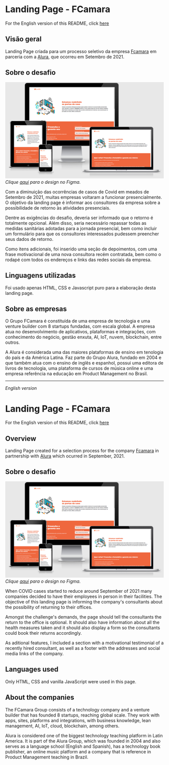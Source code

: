 # Landing Page - FCamara

For the English version of this README, click [here](#English)

## Visão geral

Landing Page criada para um processo seletivo da empresa [Fcamara](https://www.fcamara.com.br/) em parceria com a [Alura](https://www.alura.com.br/), que ocorreu em Setembro de 2021.

## Sobre o desafio

![](Images/responsiveness.png)
_Clique [aqui](https://www.figma.com/file/uEwfvpIAzIkfu4Hj4l6W9p/Landing-Page-FCamara?node-id=0%3A1) para o design no Figma._

Com a diminuição das ocorrências de casos de Covid em meados de Setembro de 2021, muitas empresas voltaram a funcionar presencialmente. O objetivo da landing page é informar aos consultores da empresa sobre a possibilidade de retorno às atividades presenciais.

Dentre as exigências do desafio, deveria ser informado que o retorno é totalmente opcional. Além disso, seria necessário repassar todas as medidas sanitárias adotadas para a jornada presencial, bem como incluir um formulário para que os consultores interessados pudessem preencher seus dados de retorno.

Como itens adicionais, foi inserido uma seção de depoimentos, com uma frase motivacional de uma nova consultora recém contratada, bem como o rodapé com todos os endereços e links das redes sociais da empresa.

## Linguagens utilizadas

Foi usado apenas HTML, CSS e Javascript puro para a elaboração desta landing page.

## Sobre as empresas

O Grupo FCamara é constituída de uma empresa de tecnologia e uma venture builder com 8 startups fundadas, com escala global. A empresa atua no desenvolvimento de aplicativos, plataformas e integrações, com conhecimento do negócio, gestão enxuta, AI, IoT, nuvem, blockchain, entre outros.

A Alura é considerada uma das maiores plataformas de ensino em tenologia do país e da América Latina. Faz parte do Grupo Alura, fundado em 2004 e que também atua com o ensino de inglês e espanhol, possui uma editora de livros de tecnologia, uma plataforma de cursos de música online e uma empresa referência na educação em Product Management no Brasil.

---

<div id="English" style="font-style: italic;">English version</div>

# Landing Page - FCamara

For the English version of this README, click [here](#English)

## Overview

Landing Page created for a selection process for the company [Fcamara](https://www.fcamara.com.br/) in partnership with [Alura](https://www.alura.com.br/) which ocurred in September, 2021.

## Sobre o desafio

![](Images/responsiveness.png)
_Clique [aqui](https://www.figma.com/file/uEwfvpIAzIkfu4Hj4l6W9p/Landing-Page-FCamara?node-id=0%3A1) para o design no Figma._

When COVID cases started to reduce around September of 2021 many companies decided to have their employees in person in their facilities. The objective of this landing page is informing the company's consultants about the possibility of returning to their offices.

Amongst the challenge's demands, the page should tell the consultants the return to the office is optional. It should also have information about all the health measures taken and it should also display a form so the consultants could book their returns accordingly.

As aditional features, I included a section with a motivational testimonial of a recently hired consultant, as well as a footer with the addresses and social media links of the company.

## Languages used

Only HTML, CSS and vanilla JavaScript were used in this page.

## About the companies

The FCamara Group consists of a technology company and a venture builder that has founded 8 startups, reaching global scale. They work with apps, sites, platforms and integrations, with business knowledge, lean management, AI, IoT, cloud, blockchain, among others.

Alura is considered one of the biggest technology teaching platform in Latin America. It is part of the Alura Group, which was founded in 2004 and also serves as a language school (English and Spanish), has a technology book publisher, an online music platform and a company that is reference in Product Management teaching in Brazil.
